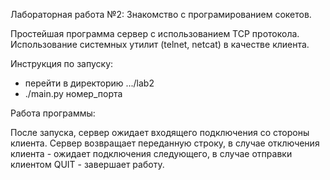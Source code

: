 Лабораторная работа №2: Знакомство с програмированием сокетов.

Простейшая программа сервер с использованием TCP протокола. Использование системных утилит (telnet, netcat) в качестве клиента.

Инструкция по запуску:

- перейти в директорию .../lab2
- ./main.py номер_порта

Работа программы:

После запуска, сервер ожидает входящего подключения со стороны клиента. Сервер возвращает переданную строку, в случае отключения клиента - ожидает подключения следующего, в случае отправки клиентом QUIT - завершает работу.
